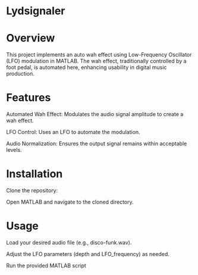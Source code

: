 # Lydsignaler
# Overview
This project implements an auto wah effect using Low-Frequency Oscillator (LFO) modulation in MATLAB. The wah effect, traditionally controlled by a foot pedal, is automated here, enhancing usability in digital music production.

# Features
Automated Wah Effect: Modulates the audio signal amplitude to create a wah effect.

LFO Control: Uses an LFO to automate the modulation.

Audio Normalization: Ensures the output signal remains within acceptable levels.

# Installation

Clone the repository:

Open MATLAB and navigate to the cloned directory.

# Usage
Load your desired audio file (e.g., disco-funk.wav).

Adjust the LFO parameters (depth and LFO_frequency) as needed.

Run the provided MATLAB script

